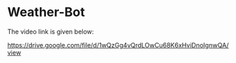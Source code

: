 # Weather-Bot

The video link is given below:

https://drive.google.com/file/d/1wQzGg4vQrdLOwCu68K6xHviDnoIgnwQA/view
